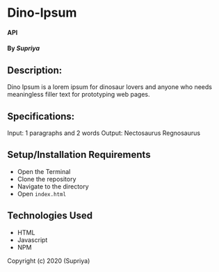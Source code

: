 # **Dino-Ipsum**

#### API

#### By _**Supriya**_

## Description:

Dino Ipsum is a lorem ipsum for dinosaur lovers and anyone who needs meaningless filler text for prototyping web pages.

## Specifications:

Input: 1 paragraphs and 2 words
Output: Nectosaurus Regnosaurus

## Setup/Installation Requirements

- Open the Terminal
- Clone the repository
- Navigate to the directory
- Open `index.html`

## Technologies Used

- HTML
- Javascript
- NPM

Copyright (c) 2020 (Supriya)

